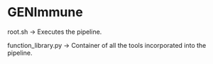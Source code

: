 # GENImmune
root.sh -> Executes the pipeline.

function_library.py -> Container of all the tools incorporated into the pipeline.
